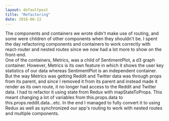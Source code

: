 ```yaml
---
layout: defaultpost
title: "Refactoring"
date: 2016-06-22
---
```


The components and containers we wrote didn't make use of routing, and some were children of other components when they shouldn't be. I spent the day refactoring components and containers to work correctly with react-router and nested routes since we now had a lot more to show on the front-end.<br />
One of the containers, Metrics, was a child of SentimentPlot, a d3 graph container. However, Metrics is its own feature in which it shows the user key statistics of our data whereas SentimentPlot is an independent container. But the way Metrics was getting Reddit and Twitter data was through props from its parent, and since I removed it from its parent and instead made it render as its own route, it no longer had access to the Reddit and Twitter data. I had to refactor it using state from Redux with mapStateToProps. This meant changing a lot of variables from this.props.data to this.props.reddit.data...etc. In the end I managed to fully convert it to using Redux as well as synchronized our app's routing to work with nested routes and multiple components.